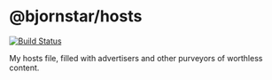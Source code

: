 @bjornstar/hosts
================

[![Build Status](https://travis-ci.org/bjornstar/hosts.svg?branch=master)](https://travis-ci.org/bjornstar/hosts)

My hosts file, filled with advertisers and other purveyors of worthless content.
